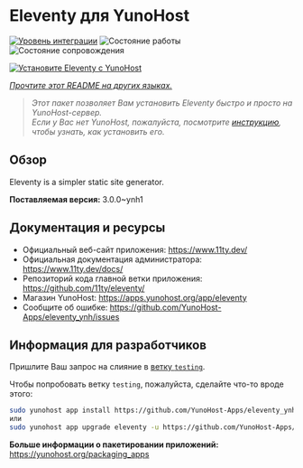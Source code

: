 <!--
Важно: этот README был автоматически сгенерирован <https://github.com/YunoHost/apps/tree/master/tools/readme_generator>
Он НЕ ДОЛЖЕН редактироваться вручную.
-->

# Eleventy для YunoHost

[![Уровень интеграции](https://apps.yunohost.org/badge/integration/eleventy)](https://ci-apps.yunohost.org/ci/apps/eleventy/)
![Состояние работы](https://apps.yunohost.org/badge/state/eleventy)
![Состояние сопровождения](https://apps.yunohost.org/badge/maintained/eleventy)

[![Установите Eleventy с YunoHost](https://install-app.yunohost.org/install-with-yunohost.svg)](https://install-app.yunohost.org/?app=eleventy)

*[Прочтите этот README на других языках.](./ALL_README.md)*

> *Этот пакет позволяет Вам установить Eleventy быстро и просто на YunoHost-сервер.*  
> *Если у Вас нет YunoHost, пожалуйста, посмотрите [инструкцию](https://yunohost.org/install), чтобы узнать, как установить его.*

## Обзор

Eleventy is a simpler static site generator.


**Поставляемая версия:** 3.0.0~ynh1
## Документация и ресурсы

- Официальный веб-сайт приложения: <https://www.11ty.dev/>
- Официальная документация администратора: <https://www.11ty.dev/docs/>
- Репозиторий кода главной ветки приложения: <https://github.com/11ty/eleventy/>
- Магазин YunoHost: <https://apps.yunohost.org/app/eleventy>
- Сообщите об ошибке: <https://github.com/YunoHost-Apps/eleventy_ynh/issues>

## Информация для разработчиков

Пришлите Ваш запрос на слияние в [ветку `testing`](https://github.com/YunoHost-Apps/eleventy_ynh/tree/testing).

Чтобы попробовать ветку `testing`, пожалуйста, сделайте что-то вроде этого:

```bash
sudo yunohost app install https://github.com/YunoHost-Apps/eleventy_ynh/tree/testing --debug
или
sudo yunohost app upgrade eleventy -u https://github.com/YunoHost-Apps/eleventy_ynh/tree/testing --debug
```

**Больше информации о пакетировании приложений:** <https://yunohost.org/packaging_apps>

